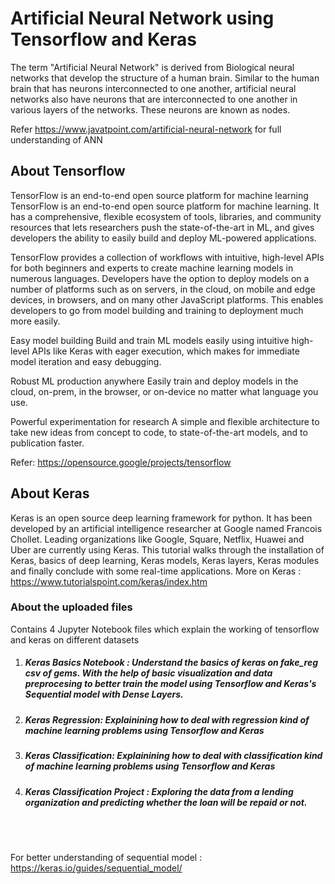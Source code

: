 # Artificial Neural Network using Tensorflow and Keras

The term "Artificial Neural Network" is derived from Biological neural networks that develop the structure of a human brain. Similar to the human brain that has neurons interconnected to one another, artificial neural networks also have neurons that are interconnected to one another in various layers of the networks.
These neurons are known as nodes.

Refer https://www.javatpoint.com/artificial-neural-network for full understanding of ANN

## About Tensorflow

TensorFlow is an end-to-end open source platform for machine learning
TensorFlow is an end-to-end open source platform for machine learning. It has a comprehensive, flexible ecosystem of tools, libraries, and community resources that lets researchers push the state-of-the-art in ML, and gives developers the ability to easily build and deploy ML-powered applications.

TensorFlow provides a collection of workflows with intuitive, high-level APIs for both beginners and experts to create machine learning models in numerous languages. Developers have the option to deploy models on a number of platforms such as on servers, in the cloud, on mobile and edge devices, in browsers, and on many other JavaScript platforms. This enables developers to go from model building and training to deployment much more easily.

Easy model building
Build and train ML models easily using intuitive high-level APIs like Keras with eager execution, which makes for immediate model iteration and easy debugging.

Robust ML production anywhere
Easily train and deploy models in the cloud, on-prem, in the browser, or on-device no matter what language you use.

Powerful experimentation for research
A simple and flexible architecture to take new ideas from concept to code, to state-of-the-art models, and to publication faster.

Refer: https://opensource.google/projects/tensorflow 

## About Keras

Keras is an open source deep learning framework for python. It has been developed by an artificial intelligence researcher at Google named Francois Chollet. Leading organizations like Google, Square, Netflix, Huawei and Uber are currently using Keras. This tutorial walks through the installation of Keras, basics of deep learning, Keras models, Keras layers, Keras modules and finally conclude with some real-time applications.
More on Keras : https://www.tutorialspoint.com/keras/index.htm


### About the uploaded files
Contains 4 Jupyter Notebook files which explain the working of tensorflow and keras on different datasets

1. ##### Keras Basics Notebook : Understand the basics of keras on fake_reg csv of gems. With the help of basic visualization and data preprocesing to better train the model using Tensorflow and Keras's Sequential model with Dense Layers. 
2. ##### Keras Regression: Explainining how to deal with regression kind of machine learning problems using Tensorflow and Keras
3. ##### Keras Classification: Explainining how to deal with classification kind of machine learning problems using Tensorflow and Keras
4. ##### Keras Classification Project : Exploring the data from a lending organization and predicting whether the loan will be repaid or not.

<br>
<br>

For better understanding of sequential model : https://keras.io/guides/sequential_model/
